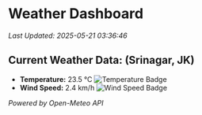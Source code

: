 
# Weather Dashboard

_Last Updated: 2025-05-21 03:36:46_

## Current Weather Data: (Srinagar, JK)
- **Temperature:** 23.5 °C ![Temperature Badge](https://img.shields.io/badge/Temperature-Medium%20Temp-green)
- **Wind Speed:** 2.4 km/h ![Wind Speed Badge](https://img.shields.io/badge/Wind%20Speed-Light%20Wind-blue)

*Powered by Open-Meteo API*
